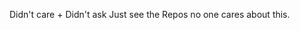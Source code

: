 Didn't care + Didn't ask Just see the Repos no one cares about this.

<!---
Twlightzone/Twlightzone is a ✨ special ✨ repository because its `README.md` (this file) appears on your GitHub profile.
You can click the Preview link to take a look at your changes.
--->
